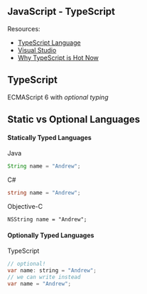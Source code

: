 ## JavaScript - TypeScript

Resources:
- [TypeScript Language](http://www.typescriptlang.org)
- [Visual Studio](https://code.visualstudio.com)
- [Why TypeScript is Hot Now](http://blog.teamtreehouse.com/typescript-hot-now-looking-forward)

## TypeScript
ECMAScript 6 with *optional typing*

## Static vs Optional Languages


#### Statically Typed Languages

Java
```java
String name = "Andrew";
```
C#
```cs
string name = "Andrew";
```
Objective-C
```
NSString name = "Andrew";
```

#### Optionally Typed Languages

TypeScript
```java
// optional!
var name: string = "Andrew";
// we can write instead
var name = "Andrew";
```

